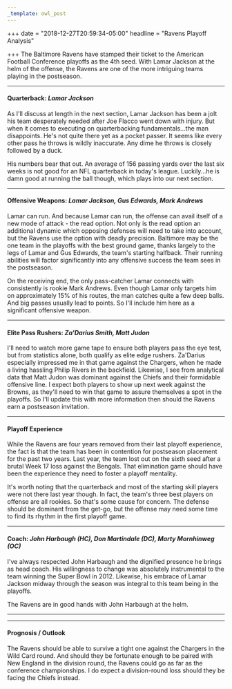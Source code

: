 ```yaml
---
_template: owl_post
---
```


+++
date = "2018-12-27T20:59:34-05:00"
headline = "Ravens Playoff Analysis"

+++
The Baltimore Ravens have stamped their ticket to the American Football Conference playoffs as the 4th seed. With Lamar Jackson at the helm of the offense, the Ravens are one of the more intriguing teams playing in the postseason.

***

#### Quarterback: _Lamar Jackson_

As I'll discuss at length in the next section, Lamar Jackson has been a jolt his team desperately needed after Joe Flacco went down with injury. But when it comes to executing on quarterbacking fundamentals...the man disappoints. He's not quite there yet as a pocket passer. It seems like every other pass he throws is wildly inaccurate. Any dime he throws is closely followed by a duck.

His numbers bear that out. An average of 156 passing yards over the last six weeks is not good for an NFL quarterback in today's league. Luckily...he is damn good at running the ball though, which plays into our next section.

***

#### Offensive Weapons: _Lamar Jackson, Gus Edwards, Mark Andrews_

Lamar can run. And because Lamar can run, the offense can avail itself of a new mode of attack - the read option. Not only is the read option an additional dynamic which opposing defenses will need to take into account, but the Ravens use the option with deadly precision. Baltimore may be the one team in the playoffs with the best ground game, thanks largely to the legs of Lamar and Gus Edwards, the team's starting halfback. Their running abilities will factor significantly into any offensive success the team sees in the postseason.

On the receiving end, the only pass-catcher Lamar connects with consistently is rookie Mark Andrews. Even though Lamar only targets him on approximately 15% of his routes, the man catches quite a few deep balls. And big passes usually lead to points. So I'll include him here as a significant offensive weapon.

***

#### Elite Pass Rushers: _Za'Darius Smith, Matt Judon_

I'll need to watch more game tape to ensure both players pass the eye test, but from statistics alone, both qualify as elite edge rushers. Za'Darius especially impressed me in that game against the Chargers, when he made a living hassling Philip Rivers in the backfield. Likewise, I see from analytical data that Matt Judon was dominant against the Chiefs and their formidable offensive line. I expect both players to show up next week against the Browns, as they'll need to win that game to assure themselves a spot in the playoffs. So I'll update this with more information then should the Ravens earn a postseason invitation.

***

#### Playoff Experience

While the Ravens are four years removed from their last playoff experience, the fact is that the team has been in contention for postseason placement for the past two years. Last year, the team lost out on the sixth seed after a brutal Week 17 loss against the Bengals. That elimination game should have been the experience they need to foster a playoff mentality.

It's worth noting that the quarterback and most of the starting skill players were not there last year though. In fact, the team's three best players on offense are all rookies. So that's some cause for concern. The defense should be dominant from the get-go, but the offense may need some time to find its rhythm in the first playoff game.

***

#### Coach: _John Harbaugh (HC), Don Martindale (DC), Marty Mornhinweg (OC)_

I've always respected John Harbaugh and the dignified presence he brings as head coach. His willingness to change was absolutely instrumental to the team winning the Super Bowl in 2012. Likewise, his embrace of Lamar Jackson midway through the season was integral to this team being in the playoffs.

The Ravens are in good hands with John Harbaugh at the helm.

***

***

#### Prognosis / Outlook

The Ravens should be able to survive a tight one against the Chargers in the Wild Card round. And should they be fortunate enough to be paired with New England in the division round, the Ravens could go as far as the conference championships. I do expect a division-round loss should they be facing the Chiefs instead.
